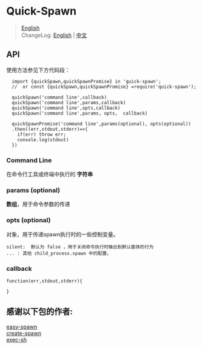 # Quick-Spawn

> [English](../README.md)  
> ChangeLog: [English](./changeLog_en.md) | [中文](./changeLog_cn.md)
## API
使用方法参见下方代码段：
```
  import {quickSpawn,quickSpawnPromise} in 'quick-spawn';
  //  or const {quickSpawn,quickSpawnPromise} =require('quick-spawn');

  quickSpawn('command line',callback)
  quickSpawn('command line',params,callback)
  quickSpawn('command line',opts,callback)
  quickSpawn('command line',params, opts,  callback)

  quickSpawnPromise('command line',params(optional), opts(optional))
  .then((err,stdout,stderr)=>{
    if(err) throw err;
    console.log(stdout)
  })  
```

### Command Line
在命令行工具或终端中执行的 __字符串__

### params (optional)
__数组__，用于命令参数的传递

### opts (optional)
对象，用于传递spawn执行时的一些控制变量。
```
silent:  默认为 false ，用于关闭命令执行时输出到默认窗体的行为  
... : 其他 child_process.spawn 中的配置。
```

### callback
```
function(err,stdout,stderr){

}
```


## 感谢以下包的作者:
[easy-spawn](https://github.com/ddliu/node-easy-spawn)  
[create-spawn](https://github.com/nneutrinno/create-spawn)  
[exec-sh](https://github.com/tsertkov/exec-sh)